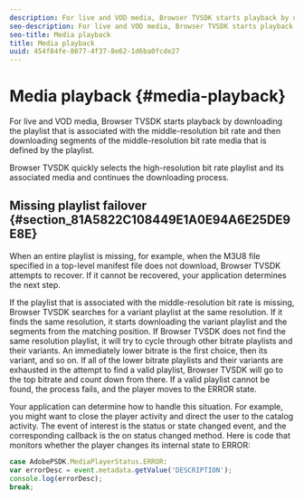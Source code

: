 ```yaml
---
description: For live and VOD media, Browser TVSDK starts playback by downloading the playlist that is associated with the middle-resolution bit rate and then downloading segments of the middle-resolution bit rate media that is defined by the playlist.
seo-description: For live and VOD media, Browser TVSDK starts playback by downloading the playlist that is associated with the middle-resolution bit rate and then downloading segments of the middle-resolution bit rate media that is defined by the playlist.
seo-title: Media playback
title: Media playback
uuid: 454f84fe-8077-4f37-8e62-1d6ba0fcde27
---
```


# Media playback {#media-playback}

For live and VOD media, Browser TVSDK starts playback by downloading the playlist that is associated with the middle-resolution bit rate and then downloading segments of the middle-resolution bit rate media that is defined by the playlist.

Browser TVSDK quickly selects the high-resolution bit rate playlist and its associated media and continues the downloading process.

## Missing playlist failover {#section_81A5822C108449E1A0E94A6E25DE9E8E}

When an entire playlist is missing, for example, when the M3U8 file specified in a top-level manifest file does not download, Browser TVSDK attempts to recover. If it cannot be recovered, your application determines the next step.

If the playlist that is associated with the middle-resolution bit rate is missing, Browser TVSDK searches for a variant playlist at the same resolution. If it finds the same resolution, it starts downloading the variant playlist and the segments from the matching position. If Browser TVSDK does not find the same resolution playlist, it will try to cycle through other bitrate playlists and their variants. An immediately lower bitrate is the first choice, then its variant, and so on. If all of the lower bitrate playlists and their variants are exhausted in the attempt to find a valid playlist, Browser TVSDK will go to the top bitrate and count down from there. If a valid playlist cannot be found, the process fails, and the player moves to the ERROR state.

Your application can determine how to handle this situation. For example, you might want to close the player activity and direct the user to the catalog activity. The event of interest is the status or state changed event, and the corresponding callback is the on status changed method. Here is code that monitors whether the player changes its internal state to ERROR:

```js
case AdobePSDK.MediaPlayerStatus.ERROR:  
var errorDesc = event.metadata.getValue('DESCRIPTION'); 
console.log(errorDesc); 
break; 

```